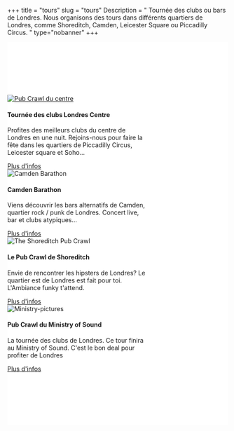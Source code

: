 +++
title = "tours"
slug = "tours"
Description = " Tournée des clubs ou bars de Londres. Nous organisons des tours dans différents quartiers de Londres, comme Shoreditch, Camden, Leicester Square ou Piccadilly Circus. "
type="nobanner"
+++



<section class="mbr-section mbr-after-navbar" id="msg-box5-1u" style="background-color: rgb(255, 255, 255); padding-top: 120px; padding-bottom: 120px;">


<div class="container">
  <div class="row">
    <div class="col-12 col-md-4">
      <div class="card" style="width: 20rem;">
  <a href="/fr/the-tours/tournee-des-clubs-du-centre-de-londres/"><img class="card-img-top" src="/images/pub-crawl-london.jpg" alt="Pub Crawl du centre"></a>
  <div class="card-block">
    <h4 class="card-title">Tournée des clubs Londres Centre</h4>
    <p class="card-text">Profites des meilleurs clubs du centre de Londres en une nuit. Rejoins-nous pour faire la fête dans les quartiers de Piccadilly Circus, Leicester square et Soho...</p>
    <a href="/fr/the-tours/tournee-des-clubs-du-centre-de-londres/" class="btn btn-success">Plus d'infos</a>
  </div>
</div>
    </div>
    <div class="col-12 col-md-4">
      <div class="card" style="width: 20rem;">
  <img class="card-img-top" src="/images/camden-pub-crawl-1.jpg" alt="Camden Barathon">
  <div class="card-block">
    <h4 class="card-title">Camden Barathon</h4>
    <p class="card-text">Viens découvrir les bars alternatifs de Camden, quartier rock / punk de Londres. Concert live, bar et clubs atypiques...</p>
    <a href="/fr/the-tours/camden-barathon/" class="btn btn-success">Plus d'infos</a>
  </div>
</div>
    </div>
    <div class="col-12 col-md-4">
      <div class="card" style="width: 20rem;">
  <img class="card-img-top" src="/images/the-shoreditch-pubcrawl.jpg" alt="The Shoreditch Pub Crawl">
  <div class="card-block">
    <h4 class="card-title">Le Pub Crawl de Shoreditch</h4>
    <p class="card-text">Envie de rencontrer les hipsters de Londres? Le quartier est de Londres est fait pour toi. L'Ambiance funky t'attend.</p>
    <a href="/fr/the-tours/le-pub-crawl-de-shoreditch/" class="btn btn-success">Plus d'infos</a>
  </div>
</div>
    </div>
  </div>
</div>

<div class="container">
  <div class="row">
    <div class="col-sm-4">
      <div class="card" style="width: 20rem;">
  <img class="card-img-top" src="/images/tours/ministry-318-160.jpg" alt="Ministry-pictures">
  <div class="card-block">
    <h4 class="card-title">Pub Crawl du Ministry of Sound</h4>
    <p class="card-text">La tournée des clubs de Londres. Ce tour finira au Ministry of Sound. C'est le bon deal pour profiter de Londres</p>
    <a href="/fr/the-tours/ministry-of-sound/" class="btn btn-success">Plus d'infos</a>
  </div>
</div>
    </div>


</section>
